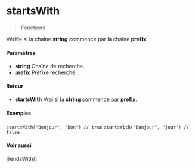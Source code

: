 # startsWith
> Fonctions

Vérifie si la chaîne **string** commence par la chaîne **prefix**.

#### Paramètres

- **string** Chaîne de recherche.
- **prefix** Préfixe recherché.

#### Retour

- **startsWith** Vrai si la **string** commence par **prefix**.

#### Exemples

`startsWith("Bonjour", "Bon") // true`
`startsWith("Bonjour", "jour") // false`

#### Voir aussi

[[endsWith]]